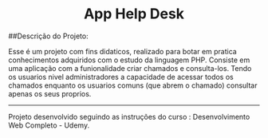<h1 align="center">App Help Desk</h1>

##Descrição do Projeto:
<p align="center"> 

 Esse é um projeto com fins didaticos, realizado para botar em pratica conhecimentos adquiridos com o estudo da linguagem PHP.
Consiste em uma aplicação com a funionalidade criar chamados e consulta-los.
Tendo os usuarios nivel administradores a capacidade de acessar todos os chamados enquanto os usuarios comuns (que abrem o chamado) consultar apenas os seus proprios.

</p>

<hr>

<p align="left"> Projeto desenvolvido seguindo as instruções do curso : Desenvolvimento Web Completo - Udemy.
